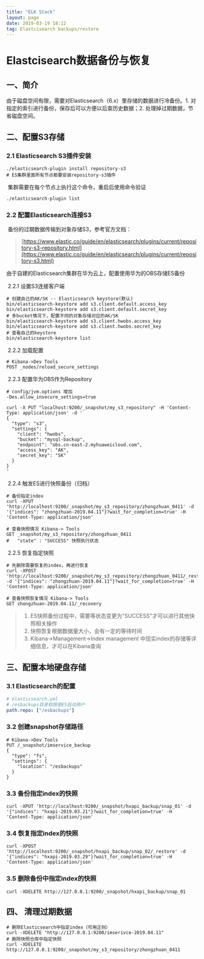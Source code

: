 ```yaml
---
title: "ELK Stack"
layout: page
date: 2019-03-19 18:12
tag: Elastcisearch backups/restore
---
```


# Elastcisearch数据备份与恢复

## 一、简介

​    由于磁盘空间有限，需要对Elasticsearch（6.x）里存储的数据进行冷备份。1. 对指定的索引进行备份，保存后可以方便以后查历史数据；2. 处理掉过期数据，节省磁盘空间。

## 二、配置S3存储

###     2.1 Elasticsearch S3插件安装

```shell
./elasticsearch-plugin install repository-s3
# ES集群里面所有节点都要安装repository-s3插件
```

​        集群需要在每个节点上执行这个命令，重启后使用命令验证

```shell
./elasticsearch-plugin list
```

###      2.2 配置Elasticsearch连接S3 

​    备份的过期数据传输到对象存储S3，参考官方文档：

> [https://www.elastic.co/guide/en/elasticsearch/plugins/current/repository-s3-repository.html](https://www.elastic.co/guide/en/elasticsearch/plugins/current/repository-s3.html)

​    由于自建的Elasticsearch集群在华为云上，配置使用华为的OBS存储ES备份

​          2.2.1 设置S3连接客户端

```shell
# 创建自己的AK/SK -- Elasticsearch keystore(默认)
bin/elasticsearch-keystore add s3.client.default.access_key
bin/elasticsearch-keystore add s3.client.default.secret_key
# 多bucket情况下，配置不同的对象存储对应的AK/SK
bin/elasticsearch-keystore add s3.client.hwobs.access_key
bin/elasticsearch-keystore add s3.client.hwobs.secret_key
# 查看自己的keystore
bin/elasticsearch-keystore list
```

​          2.2.2  加载配置

```shell
# Kibana->Dev Tools
POST _nodes/reload_secure_settings
```

​          2.2.3  配置华为OBS作为Repository

```shell
# config/jvm.options 增加
-Des.allow_insecure_settings=true
```

```shell
curl -X PUT "localhost:9200/_snapshot/my_s3_repository" -H 'Content-Type: application/json' -d '
{
  "type": "s3",
  "settings": {
    "client": "hwobs",       
    "bucket": "mysql-backup",                     
    "endpoint": "obs.cn-east-2.myhuaweicloud.com",
    "access_key": "AK",                   
    "secret_key": "SK"
  }
}
'
```

​        2.2.4  触发ES进行快照备份（归档）

```shell
# 备份指定index
curl -XPUT 'http://localhost:9200/_snapshot/my_s3_repository/zhongzhuan_0411' -d '{"indices": "zhongzhuan-2019.04.11"}?wait_for_completion=true' -H 'Content-Type: application/json'

# 查看快照情况 Kibana-> Tools
GET _snapshot/my_s3_repository/zhongzhuan_0411
#   "state" : "SUCCESS" 快照执行状态
```

​         2.2.5  恢复指定快照

```shell
# 先删除需要恢复的index，再进行恢复
curl -XPOST 'http://localhost:9200/_snapshot/my_s3_repository/zhongzhuan_0411/_restore' -d '{"indices": "zhongzhuan-2019.04.11"}?wait_for_completion=true' -H 'Content-Type: application/json'

# 查看快照恢复情况 Kibana-> Tools
GET zhongzhuan-2019.04.11/_recovery
```

> 1. ES快照备份过程中，需要等状态变更为"SUCCESS"才可以进行其他快照相关操作
> 2. 快照恢复根据数据量大小，会有一定的等待时间
> 3. Kibana->Management->Index management 中现实index的存储等详细信息，才可以在Kibana查询

## 三、配置本地硬盘存储

###     3.1 Elasticsearch的配置

```yaml
# elasticsearch.yml 
# /esbackups目录权限是ES启动用户
path.repo: ["/esbackups"]
```

###     3.2 创建snapshot存储路径

```shell
# Kibana->Dev Tools
PUT /_snapshot/imservice_backup
{
  "type": "fs",
  "settings": {
    "location": "/esbackups"
  }
}
```

###     3.3 备份指定index的快照

```shell
curl -XPUT 'http://localhost:9200/_snapshot/hxapi_backup/snap_01' -d '{"indices": "hxapi-2019.03.21"}?wait_for_completion=true' -H 'Content-Type: application/json'
```

###     3.4 恢复指定index的快照

```shell
curl -XPOST 'http://localhost:9200/_snapshot/hxapi_backup/snap_02/_restore' -d '{"indices": "hxapi-2019.03.29"}?wait_for_completion=true' -H 'Content-Type: application/json'
```

###     3.5 删除备份中指定index的快照

```shell
curl -XDELETE http://127.0.0.1:9200/_snapshot/hxapi_backup/snap_01
```

## 四、 清理过期数据

```shell
# 删除Elasticsearch中指定index（可用正则）
curl -XDELETE "http://127.0.0.1:9200/imserivce-2019.04.11"
# 删除快照仓库中指定快照
curl -XDELETE http://127.0.0.1:9200/_snapshot/my_s3_repository/zhongzhuan_0411
```

